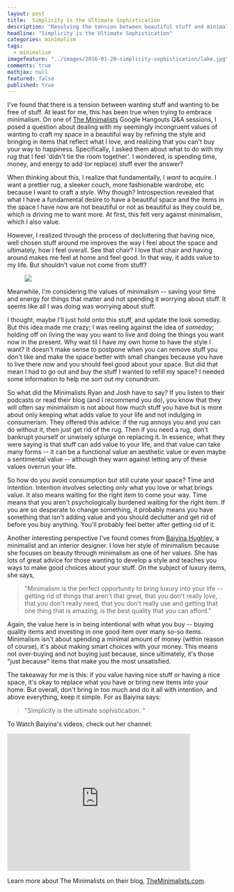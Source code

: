 ```yaml
---
layout: post
title:  Simplicity is the Ultimate Sophistication
description: "Resolving the tension between beautiful stuff and minimalism."
headline: "Simplicity is the Ultimate Sophistication"
categories: minimalism
tags: 
  - minimalism
imagefeature: "../images/2016-01-20-simplicity-sophistication/lake.jpg"
comments: true
mathjax: null
featured: false
published: true
---
```


I've found that there is a tension between wanting stuff and wanting to be free of stuff. At least for me, this has been true when trying to embrace minimalism. On one of [The Minimalists](http://www.theminimalists.com) Google Hangouts Q&A sessions, I posed a question about dealing with my seemingly incongruent values of wanting to craft my space in a beautiful way by refining the style and bringing in items that reflect what I love, and realizing that you can't buy your way to happiness. Specifically, I asked them about what to do with my rug that I feel 'didn't tie the room together'. I wondered, is spending time, money, and energy to add (or replace) stuff ever the answer?

When thinking about this, I realize that fundamentally, I *want* to acquire. I want a prettier rug, a sleeker couch, more fashionable wardrobe, etc because I want to craft a *style*. Why though? Introspection revealed that what I have a fundamental desire to  have a beautiful space and the items in the space I have now are not beautiful or not as beautiful as they could be, which is driving me to want more. At first, this felt very against minimalism, which I also value.

However, I realized through the process of decluttering that having nice, well chosen stuff around me improves the way I feel about the space and ultimately, how I feel overall. See that chair? I love that chair and having around makes me feel at home and feel good. In that way, it adds value to my life. But shouldn't value not come from stuff?

<figure>
	<a href="{{ site.url }}/images/2016-01-20-simplicity-sophistication/chair.jpg"><img src="{{ site.url }}/images/2016-01-20-simplicity-sophistication/chair.jpg"></a>
</figure>


Meanwhile, I'm considering the values of minimalism -- saving your time and energy for things that matter and not spending it worrying about stuff. It seems like all I was doing was worrying about stuff. 

I thought, maybe I'll just hold onto this stuff, and update the look someday. But this idea made me crazy; I was reeling against the idea of *someday*; holding off on living the way you want to live and doing the things you want now in the present. Why wait til I have my own home to have the style I want? It doesn't make sense to postpone when you can remove stuff you don't like and make the space better with small changes because you have to live there *now* and you should feel good about your space. But did that mean I had to go out and buy the stuff I wanted to refill my space? I needed some information to help me sort out my conundrum.

So what did the Minimalists Ryan and Josh have to say? If you listen to their podcasts or read their blog (and I recommend you do), you know that they will often say minimalism is not about how much stuff you have but is more about only keeping what adds value to your life and not indulging in consumerism. They offered this advice: if the rug annoys you and you can do without it, then just get rid of the rug. Then if you need a rug, don't bankrupt yourself or unwisely splurge on replacing it. In essence, what they were saying is that stuff can add value to your life, and that value can take many forms -- it can be a functional value an aesthetic value or even maybe a sentimental value -- although they warn against letting any of these values overrun your life.

So how do you avoid consumption but still curate your space? Time and intention. Intention involves selecting only what you love or what brings value. It also means waiting for the right item to come your way. Time means that you aren't psychologically burdened waiting for the right item. If you are so desperate to change something, it probably means you have something that isn't adding value and you should declutter and get rid of before you buy anything. You'll probably feel better after getting rid of it.

Another interesting perspective I've found comes from [Baiyina Hughley](http://www.baiyina.com), a minimalist and an interior designer. I love her style of minimalism because she focuses on beauty through minimalism as one of her values. She has lots of great advice for those wanting to develop a style and teaches you ways to make good choices about your stuff. On the subject of luxury items, she says, 

> "Minimalism is the perfect opportunity to bring luxury into your life -- getting rid of things that aren't that great, that you don't really love, that you don't really need, that you don't really use and getting that one thing that is amazing, is the best quality that you can afford." 

Again, the value here is in being intentional with what you buy -- buying quality items and investing in one good item over many so-so items. Minimalism isn't about spending a minimal amount of money (within reason of course), it's about making smart choices with your money. This means not over-buying and not buying just because, since ultimately, it's those "just because" items that make you the most unsatisfied. 

The takeaway for me is this: if you value having nice stuff or having a nice space, it's okay to replace what you have or bring new items into your home. But overall, don't bring in too much and do it all with intention, and above everything, keep it simple. For as Baiyina says: 

> "Simplicity is the ultimate sophistication. "

To Watch Baiyina's videos, check out her channel:
<iframe width="420" height="315" src="https://www.youtube.com/embed/HvLp7QfABtI" frameborder="0" allowfullscreen></iframe>
<br>

Learn more about The Minimalists on their blog, [TheMinimalists.com](http://www.theminimalists.com).
